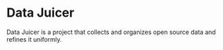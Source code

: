 # Data Juicer

Data Juicer is a project that collects and organizes open source data and refines it uniformly.
